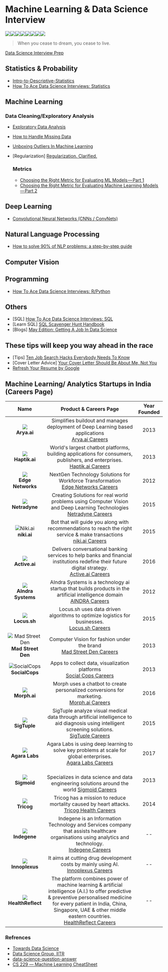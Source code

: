 # Machine Learning & Data Science Interview

[![](https://sourcerer.io/fame/theainerd/theainerd/MLInterview/images/0)](https://sourcerer.io/fame/theainerd/theainerd/MLInterview/links/0)[![](https://sourcerer.io/fame/theainerd/theainerd/MLInterview/images/1)](https://sourcerer.io/fame/theainerd/theainerd/MLInterview/links/1)[![](https://sourcerer.io/fame/theainerd/theainerd/MLInterview/images/2)](https://sourcerer.io/fame/theainerd/theainerd/MLInterview/links/2)[![](https://sourcerer.io/fame/theainerd/theainerd/MLInterview/images/3)](https://sourcerer.io/fame/theainerd/theainerd/MLInterview/links/3)[![](https://sourcerer.io/fame/theainerd/theainerd/MLInterview/images/4)](https://sourcerer.io/fame/theainerd/theainerd/MLInterview/links/4)[![](https://sourcerer.io/fame/theainerd/theainerd/MLInterview/images/5)](https://sourcerer.io/fame/theainerd/theainerd/MLInterview/links/5)[![](https://sourcerer.io/fame/theainerd/theainerd/MLInterview/images/6)](https://sourcerer.io/fame/theainerd/theainerd/MLInterview/links/6)[![](https://sourcerer.io/fame/theainerd/theainerd/MLInterview/images/7)](https://sourcerer.io/fame/theainerd/theainerd/MLInterview/links/7)

> When you cease to dream, you cease to live.
  
[Data Science Interview Prep](https://in.udacity.com/course/data-science-interview-prep--ud944)

## Statistics & Probability
* [Intro-to-Descriptive-Statistics](https://towardsdatascience.com/intro-to-descriptive-statistics-252e9c464ac9)
* [How To Ace Data Science Interviews: Statistics](https://towardsdatascience.com/how-to-ace-data-science-interviews-statistics-f3d363ad47b)
## Machine Learning

  ### Data Cleaning/Exploratory Analysis
  * [Exploratory Data Analysis](https://www.youtube.com/watch?v=zHcQPKP6NpM&t=247s)
  * [How to Handle Missing Data](https://towardsdatascience.com/how-to-handle-missing-data-8646b18db0d4)
  * [Unboxing Outliers In Machine Learning](https://medium.com/datadriveninvestor/unboxing-outliers-in-machine-learning-d43fe40d88a6)  

* [Regularization] [Regularization. Clarified.](https://medium.com/data-science-group-iitr/regularization-a-smooth-trick-to-increase-robustness-of-regression-models-a5e8a91737ff)

  ### Metrics
  
  * [Choosing the Right Metric for Evaluating ML Models — Part 1](https://towardsdatascience.com/choosing-the-right-metric-for-machine-learning-models-part-1-a99d7d7414e4)
  * [Choosing the Right Metric for Evaluating Machine Learning Models — Part 2](https://towardsdatascience.com/choosing-the-right-metric-for-evaluating-machine-learning-models-part-2-86d5649a5428)

## Deep Learning
* [Convolutional Neural Networks (CNNs / ConvNets)](http://cs231n.github.io/convolutional-networks/)
## Natural Language Processing
* [How to solve 90% of NLP problems: a step-by-step guide](https://blog.insightdatascience.com/how-to-solve-90-of-nlp-problems-a-step-by-step-guide-fda605278e4e)

## Computer Vision

## Programming
* [How To Ace Data Science Interviews: R/Python](https://towardsdatascience.com/how-to-ace-data-science-interviews-r-python-3a49982000de)
## Others

* [SQL] [How To Ace Data Science Interviews: SQL](https://towardsdatascience.com/how-to-ace-data-science-interviews-sql-b71de212e433)
* [Learn SQL] [SQL Scavenger Hunt Handbook](https://www.kaggle.com/rtatman/sql-scavenger-hunt-handbook)
* [Blogs] [May Edition: Getting A Job In Data Science](https://towardsdatascience.com/may-edition-getting-a-job-in-data-science-125996b1734c)

## These tips will keep you way ahead in the race
* [Tips] [Ten Job Search Hacks Everybody Needs To Know](https://humanworkplace.com/blog/ten-job-search-hacks-everybody-needs-to-know)
* [Cover Letter Advice] [Your Cover Letter Should Be About Me, Not You](https://medium.com/@janetktaylor/your-cover-letter-should-be-about-me-not-you-3f9c0c21773f)
* [Refresh Your Resume by Google](https://in.udacity.com/course/refresh-your-resume--ud243)

## Machine Learning/ Analytics Startups in India (Careers Page)

| Name    | Product & Careers Page     | Year Founded|
| :---:  | :---: | :---: |
| ![](https://github.com/theainerd/MLInterview/blob/master/images/download.jpeg) </br> **Arya.ai** | Simplifies buildout and manages deployment of Deep Learning based applications </br> [Arya.ai Careers](https://angel.co/arya-ai/jobs) | 2013 |
| ![](https://github.com/theainerd/MLInterview/blob/master/images/a.png) </br> **Haptik.ai** | World's largest chatbot platforms, building applications for consumers, publishers, and enterprises. </br> [Haptik.ai Careers](https://haptik.ai/careers/) | 2013 |
| ![](https://github.com/theainerd/MLInterview/blob/master/images/edge%20network.png) </br> **Edge Networks** |   NextGen Technology Solutions for Workforce Transformation </br> [Edge Networks Careers](https://edgenetworks.in/job-opportunities/) | 2012 |
| ![](https://github.com/theainerd/MLInterview/blob/master/images/c.jpeg) </br> **Netradyne** |  Creating Solutions for real world problems using Computer Vision and Deep Learning Technologies </br> [Netradyne Careers](https://netradyne.com/careers/) | 2015|
| ![Niki.ai](https://d1qb2nb5cznatu.cloudfront.net/startups/i/728423-c4b43d84a2f4733555fed9de5ca1194a-medium_jpg.jpg "Niki AI") </br> **niki.ai** | Bot that will guide you along with recommendations to reach the right service & make transactions </br> [niki.ai Careers](https://angel.co/niki/jobs) | 2015 |
| ![](https://github.com/theainerd/MLInterview/blob/master/images/d.png) </br> **Active.ai** | Delivers conversational banking services to help banks and financial institutions redefine their future digital strategy. </br> [Active.ai Careers](https://active.ai/careers/) | 2016|
| ![](https://github.com/theainerd/MLInterview/blob/master/images/e.png) </br> **AIndra Systems** | AIndra Systems is a technology ai startup that builds products in the artificial intelligence domain </br> [AINDRA Careers](http://www.aindra.in/) | 2012 |
| ![](https://github.com/theainerd/MLInterview/blob/master/images/g.png) </br> **Locus.sh** |  Locus.sh uses data driven algorithms to optimize logistics for businesses. </br> [Locus.sh Careers](https://locus.sh/careers/) | 2015 |
| ![Mad Street Den](https://imgee.s3.amazonaws.com/imgee/0bfb02e0a98c4c20a291b400c207f372.png) </br> **Mad Street Den** |Computer Vision for fashion under the brand </br> [Mad Street Den Careers](https://angel.co/mad-street-den/jobs) | 2013 |
| ![SocialCops](https://socialcops.com/images/old/global/logo-socialcops-dark.svg) </br> **SocialCops** | Apps to collect data, visualization platforms </br> [Social Cops Careers](https://socialcops.com/careers/culture/) | 2013 |
| ![](https://github.com/theainerd/MLInterview/blob/master/images/h.png) </br> **Morph.ai** | Morph uses a chatbot to create personalized conversions for marketing. </br> [Morph.ai Careers](https://blog.morph.ai/careers-morph-ai-67f3090efc0e/) | 2016|
| ![](https://github.com/theainerd/MLInterview/blob/master/images/i.png) </br> **SigTuple** |  SigTuple analyze visual medical data through artificial intelligence to aid diagnosis using intelligent screening solutions. </br> [SigTuple Careers](https://sigtuple.bamboohr.com/jobs/)  |2015 |
| ![](https://github.com/theainerd/MLInterview/blob/master/images/download.png) </br> **Agara Labs** | Agara Labs is using deep learning to solve key problems at scale for global enterprises. </br> [Agara Labs Careers](https://agaralabs.com/)  | 2017|
| ![](https://github.com/theainerd/MLInterview/blob/master/images/i.jpeg) </br> **Sigmoid** |  </br> Specializes in data science and data engineering solutions around the world [Sigmoid Careers](https://www.sigmoid.com/careers/current-openings/) | 2013 |
| ![](https://github.com/theainerd/MLInterview/blob/master/images/j.jpeg) </br> **Tricog** | Tricog has a mission to reduce mortality caused by heart attacks. </br>  [Tricog Health Careers](https://angel.co/tricog/jobs)| 2014|
| ![](https://github.com/theainerd/MLInterview/blob/master/images/indigene.png) </br> **Indegene** | Indegene is an Information Technology and Services company that assists healthcare organisations using analytics and technology. </br> [Indegene Careers](https://careers.indegene.com/careers/Opportunities.aspx)| -- |
| ![](https://github.com/theainerd/MLInterview/blob/master/images/innoplexus.png) </br> **Innoplexus** | It aims at cutting drug development costs by mainly using AI.</br> [Innoplexus Careers](https://www.innoplexus.com/index.php/career/)  | -- |
| ![](https://github.com/theainerd/MLInterview/blob/master/images/healthreflect.png) </br> **HealthReflect** |  The platform combines power of machine learning & artificial intelligence (A.I.) to offer predictive & preventive personalised medicine for every patient in India, China, Singapore, UAE & other middle eastern countries. </br> [HealthReflect Careers](https://www.healthreflect.com/career) | -- |
  
### Refrences

* [Towards Data Science](https://towardsdatascience.com/)
* [Data Science Group, IITR](https://medium.com/data-science-group-iitr)
* [data-science-question-answer](https://github.com/ShuaiW/data-science-question-answer#cnn)
* [CS 229 ― Machine Learning CheatSheet](https://stanford.edu/~shervine/teaching/cs-229.html)
